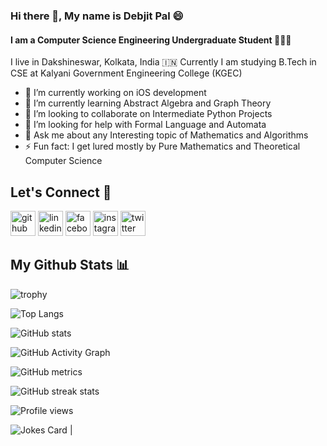 ### Hi there 👋, My name is Debjit Pal 😄
#### I am a Computer Science Engineering Undergraduate Student 👨🏻‍💻
I live in Dakshineswar, Kolkata, India 🇮🇳
Currently I am studying B.Tech in CSE at Kalyani Government Engineering College (KGEC)
- 🔭 I’m currently working on iOS development 
- 🌱 I’m currently learning Abstract Algebra and Graph Theory 
- 👯 I’m looking to collaborate on Intermediate Python Projects
- 🤔 I’m looking for help with Formal Language and Automata 
- 💬 Ask me about any Interesting topic of Mathematics and Algorithms
- ⚡ Fun fact: I get lured mostly by Pure Mathematics and Theoretical Computer Science 
## Let's Connect 🤝
[<img src='https://cdn.jsdelivr.net/npm/simple-icons@3.0.1/icons/github.svg' alt='github' height='40'>](https://github.com/debjitpal5040)  [<img src='https://cdn.jsdelivr.net/npm/simple-icons@3.0.1/icons/linkedin.svg' alt='linkedin' height='40'>](https://www.linkedin.com/in/debjit-pal-539214192/)  [<img src='https://cdn.jsdelivr.net/npm/simple-icons@3.0.1/icons/facebook.svg' alt='facebook' height='40'>](https://www.facebook.com/debjit.pal.18847)  [<img src='https://cdn.jsdelivr.net/npm/simple-icons@3.0.1/icons/instagram.svg' alt='instagram' height='40'>](https://www.instagram.com/debjitpal5040/)  [<img src='https://cdn.jsdelivr.net/npm/simple-icons@3.0.1/icons/twitter.svg' alt='twitter' height='40'>](https://twitter.com/debjitpal5040)  

## My Github Stats 📊

![trophy](https://github-profile-trophy.vercel.app/?username=debjitpal5040)

![Top Langs](https://github-readme-stats.vercel.app/api/top-langs/?username=debjitpal5040&theme=radical&layout=compact)

![GitHub stats](https://github-readme-stats.vercel.app/api?username=debjitpal5040&show_icons=true&theme=radical)  

![GitHub Activity Graph](https://activity-graph.herokuapp.com/graph?username=debjitpal5040)  

![GitHub metrics](https://metrics.lecoq.io/debjitpal5040)  

![GitHub streak stats](https://github-readme-streak-stats.herokuapp.com/?user=debjitpal5040&theme=radical)  

![Profile views](https://gpvc.arturio.dev/debjitpal5040)  

![Jokes Card](https://readme-jokes.vercel.app/api) |
